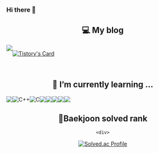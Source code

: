 ### Hi there 👋

<!--
**hajiiiin/hajiiiin** is a ✨ _special_ ✨ repository because its `README.md` (this file) appears on your GitHub profile.

Here are some ideas to get you started:

- 🔭 I’m currently working on ...
- 🌱 I’m currently learning ...
- 👯 I’m looking to collaborate on ...
- 🤔 I’m looking for help with ...
- 💬 Ask me about ...
- 📫 How to reach me: ...
- 😄 Pronouns: ...
- ⚡ Fun fact: ...
-->

<div align="center">
    
## 💻 My blog
<div style="display:flex; flex-direction:row;">
    <a href="https://hihajin.tistory.com/">
      <img src="https://img.shields.io/badge/Tistory-000000?style=for-the-badge&logo=Tistory&logoColor=white"> 
    </a>
    
[![Tistory's Card](https://github-readme-tistory-card.vercel.app/api?name=hihajin&theme=default)](https://hihajin.tistory.com)
</div><br>

## 🌱 I’m currently learning ...
<div style="display:flex; flex-direction:row;">
    <img src="https://img.shields.io/badge/python-3776AB?style=for-the-badge&logo=python&logoColor=white">
    <img alt="C++" src="https://camo.githubusercontent.com/07887f5108b71edeb255285173b1e5f03f5cc881567b312736329c3404af6cfe/68747470733a2f2f696d672e736869656c64732e696f2f62616467652f432b2b2d3030353939432e7376673f267374796c653d666f722d7468652d6261646765266c6f676f3d43253242253242266c6f676f436f6c6f723d7768697465" data-canonical-src="https://img.shields.io/badge/C++-00599C.svg?&amp;style=for-the-badge&amp;logo=C%2B%2B&amp;logoColor=white" style="max-width: 100%;">
    <img alt="C" src="https://camo.githubusercontent.com/0cba0482ade2126d32449e38650a9571e58ecd081238df70b2ca659f6d423cf7/68747470733a2f2f696d672e736869656c64732e696f2f62616467652f432d4138423943432e7376673f267374796c653d666f722d7468652d6261646765266c6f676f3d43266c6f676f436f6c6f723d67726579" data-canonical-src="https://img.shields.io/badge/C-A8B9CC.svg?&amp;style=for-the-badge&amp;logo=C&amp;logoColor=grey" style="max-width: 100%;"><br>
    <img src="https://img.shields.io/badge/Java-007396?style=for-the-badge&logo=Java&logoColor=white">
    <img src="https://img.shields.io/badge/html5-E34F26?style=for-the-badge&logo=html5&logoColor=white"> 
    <img src="https://img.shields.io/badge/css-1572B6?style=for-the-badge&logo=css3&logoColor=white"> 
    <img src="https://img.shields.io/badge/javascript-F7DF1E?style=for-the-badge&logo=javascript&logoColor=black"> 
    <img src="https://img.shields.io/badge/bootstrap-7952B3?style=flat-square&logo=bootstrap&logoColor=white">
</div>
    <p></p>
    
## 🏅Baekjoon solved rank
    <div>
[![Solved.ac Profile](http://mazassumnida.wtf/api/v2/generate_badge?boj=hihajin)](https://solved.ac/hihajin/)
    </div>
<br>
</div>
    <!--![hajiiiin's GitHub stats](https://github-readme-stats.vercel.app/api?username=hajiiiin&show_icons=true&theme=swift)-->

